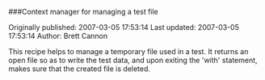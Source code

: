 ###Context manager for managing a test file

Originally published: 2007-03-05 17:53:14
Last updated: 2007-03-05 17:53:14
Author: Brett Cannon

This recipe helps to manage a temporary file used in a test.  It returns an open file so as to write the test data, and upon exiting the 'with' statement, makes sure that the created file is deleted.